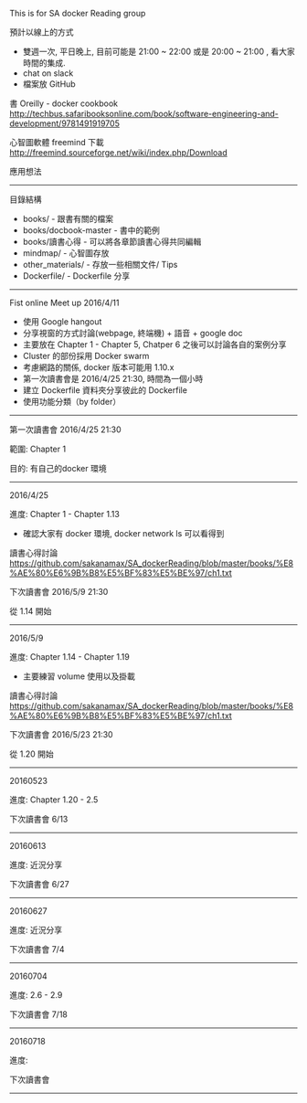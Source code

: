 This is for SA docker Reading group

預計以線上的方式
* 雙週一次, 平日晚上, 目前可能是 21:00 ~ 22:00 或是 20:00 ~ 21:00 , 看大家時間的集成.
* chat on slack
* 檔案放 GitHub

書 Oreilly - docker cookbook
http://techbus.safaribooksonline.com/book/software-engineering-and-development/9781491919705

心智圖軟體 freemind 下載
http://freemind.sourceforge.net/wiki/index.php/Download


應用想法


-------------------------------------------------

目錄結構

* books/ - 跟書有關的檔案
* books/docbook-master - 書中的範例
* books/讀書心得 - 可以將各章節讀書心得共同編輯
* mindmap/ - 心智圖存放
* other_materials/ - 存放一些相關文件/ Tips
* Dockerfile/ - Dockerfile 分享


-------------------------------------------------

Fist online Meet up 2016/4/11

* 使用 Google hangout
* 分享視窗的方式討論(webpage, 終端機) + 語音 + google doc
* 主要放在 Chapter 1 - Chapter 5, Chatper 6 之後可以討論各自的案例分享
* Cluster 的部份採用 Docker swarm
* 考慮網路的關係, docker 版本可能用 1.10.x
* 第一次讀書會是 2016/4/25 21:30, 時間為一個小時
* 建立 Dockerfile 資料夾分享彼此的 Dockerfile
 * 使用功能分類（by folder）

-------------------------------------------------

第一次讀書會 2016/4/25 21:30

範圍: Chapter 1

目的: 有自己的docker 環境

-------------------------------------------------

2016/4/25

進度: Chapter 1 - Chapter 1.13

* 確認大家有 docker 環境, docker  network ls 可以看得到


讀書心得討論 https://github.com/sakanamax/SA_dockerReading/blob/master/books/%E8%AE%80%E6%9B%B8%E5%BF%83%E5%BE%97/ch1.txt

下次讀書會 2016/5/9 21:30

從 1.14 開始

-------------------------------------------------

2016/5/9

進度: Chapter 1.14 - Chapter 1.19

* 主要練習 volume 使用以及掛載


讀書心得討論 https://github.com/sakanamax/SA_dockerReading/blob/master/books/%E8%AE%80%E6%9B%B8%E5%BF%83%E5%BE%97/ch1.txt

下次讀書會 2016/5/23 21:30

從 1.20 開始


-------------------------------------------------

20160523

進度: Chapter 1.20 - 2.5

下次讀書會 6/13

-------------------------------------------------

20160613

進度: 近況分享 

下次讀書會 6/27

-------------------------------------------------


20160627

進度: 近況分享 

下次讀書會 7/4

-------------------------------------------------

20160704

進度: 2.6 - 2.9 

下次讀書會 7/18

-------------------------------------------------

20160718

進度: 

下次讀書會 

-------------------------------------------------


